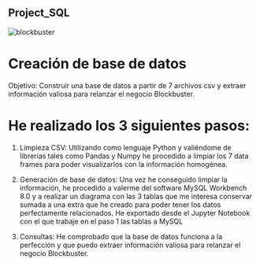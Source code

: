 ## Project_SQL

![blockbuster]()

# Creación de base de datos 

Objetivo: Construir una base de datos a partir de 7 archivos csv y extraer información valiosa para relanzar el negocio Blockbuster.

# He realizado los 3 siguientes pasos:

1) Limpieza CSV: Utilizando como lenguaje Python y valiéndome de librerías tales como Pandas y Numpy he procedido a limpiar los 7 data frames para poder visualizarlos con la información homogénea.

2) Generación de base de datos: Una vez he conseguido limpiar la información, he procedido a valerme del software MySQL Workbench 8.0 y a realizar un diagrama con las 3 tablas que me interesa conservar sumada a una extra que he creado para poder tener los datos perfectamente relacionados. He exportado desde el Jupyter Notebook con el que trabaje en el paso 1 las tablas a MySQL

3) Consultas: He comprobado que la base de datos funciona a la perfección y que puedo extraer información valiosa para relanzar el negocio Blockbuster.





